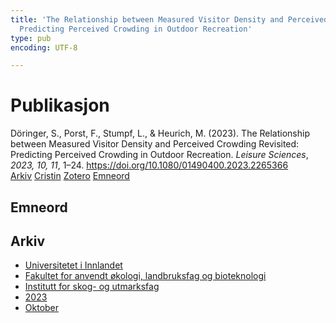 ```yaml
---
title: 'The Relationship between Measured Visitor Density and Perceived Crowding Revisited:
  Predicting Perceived Crowding in Outdoor Recreation'
type: pub
encoding: UTF-8

---
```

<h1>Publikasjon</h1>
<article id="csl-bib-container-7PGHV8SL" class="csl-bib-container">
  <div class="csl-bib-body"> <div class="csl-entry">Döringer, S., Porst, F., Stumpf, L., &#38; Heurich, M. (2023). The Relationship between Measured Visitor Density and Perceived Crowding Revisited: Predicting Perceived Crowding in Outdoor Recreation. <i>Leisure Sciences</i>, <i>2023, 10, 11</i>, 1–24. <a href="https://doi.org/10.1080/01490400.2023.2265366">https://doi.org/10.1080/01490400.2023.2265366</a></div> </div>
  <div class="csl-bib-buttons">
    <a href="#taxonomy-article-7PGHV8SL" alt="archive" class="csl-bib-button">Arkiv</a>
    <a href="https://app.cristin.no/results/show.jsf?id=2187349" alt="Cristin" class="csl-bib-button">Cristin</a>
    <a href="http://zotero.org/groups/5881554/items/7PGHV8SL" alt="Zotero" class="csl-bib-button">Zotero</a>
    <a href="#keywords-article-7PGHV8SL" alt="keywords" class="csl-bib-button">Emneord</a>
  </div>
  <div id="csl-bib-meta-container-7PGHV8SL"></div>
</article>
<div id="csl-bib-meta-7PGHV8SL" class="csl-bib-meta">
  <article id="keywords-article-7PGHV8SL" class="keywords-article">
    <h1>Emneord</h1>
    
  </article>
  <article id="taxonomy-article-7PGHV8SL" class="taxonomy-article">
    <h1>Arkiv</h1>
    <ul>
      <li>
        <a href="/nn/archive/?key=3DCRN523">Universitetet i Innlandet</a>
      </li>
      <li>
        <a href="/nn/archive/?key=T77LXH6D">Fakultet for anvendt økologi, landbruksfag og bioteknologi</a>
      </li>
      <li>
        <a href="/nn/archive/?key=7TRARPE3">Institutt for skog- og utmarksfag</a>
      </li>
      <li>
        <a href="/nn/archive/?key=WXLLSUEU">2023</a>
      </li>
      <li>
        <a href="/nn/archive/?key=9CBJY7IQ">Oktober</a>
      </li>
    </ul>
  </article>
</div>
